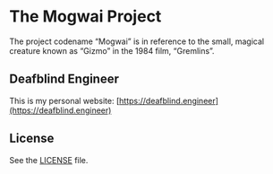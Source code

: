 # The Mogwai Project

The project codename “Mogwai” is in reference to the small, magical creature known as “Gizmo” in the 1984 film, “Gremlins”.

## Deafblind Engineer

This is my personal website: [https://deafblind.engineer](https://deafblind.engineer)

## License

See the [LICENSE](https://github.com/DeafblindEngineer/mogwai-project/blob/main/LICENSE.md) file.
